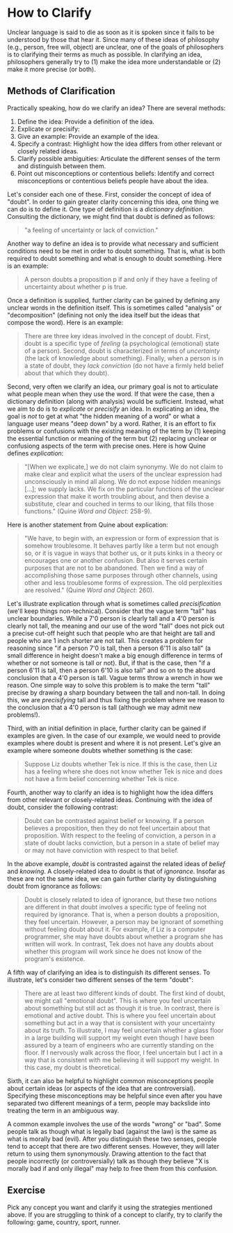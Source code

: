 # How to Clarify

Unclear language is said to die as soon as it is spoken since it fails to be understood by those that hear it. 
Since many of these ideas of philosophy (e.g., person, free will, object) are unclear, one of the goals of philosophers is to clarifying their terms as much as possible. In clarifying an idea, philosophers generally try to (1) make the idea more understandable or (2) make it more precise (or both). 

## Methods of Clarification

Practically speaking, how do we clarify an idea? There are several methods:

1. Define the idea: Provide a definition of the idea.
1. Explicate or precisify: 
2. Give an example: Provide an example of the idea.
3. Specify a contrast: Highlight how the idea differs from other relevant or closely related ideas.
4. Clarify possible ambiguities: Articulate the different senses of the term and distinguish between them.
5. Point out misconceptions or contentious beliefs: Identify and correct misconceptions or contentious beliefs people have about the idea.


Let's consider each one of these. First, consider the concept of idea of "doubt". In order to gain greater clarity concerning this idea, one thing we can do is to define it. One type of definition is a *dictionary definition*. Consulting the dictionary, we might find that doubt is defined as follows:

> "a feeling of uncertainty or lack of conviction."

Another way to define an idea is to provide what necessary and sufficient conditions need to be met in order to doubt something. That is, what is both required to doubt something and what is enough to doubt something. Here is an example:

> A person doubts a proposition p if and only if they have a feeling of uncertainty about whether p is true.

Once a definition is supplied, further clarity can be gained by defining any unclear words in the definition itself. This is sometimes called "analysis" or "decomposition" (defining not only the idea itself but the ideas that compose the word). Here is an example:

> There are three key ideas involved in the concept of doubt. First, doubt is a specific type of *feeling* (a psychological (emotional) state of a person). Second, doubt is characterized in terms of *uncertainty* (the lack of knowledge about something). Finally, when a person is in a state of doubt, they *lack conviction* (do not have a firmly held belief about that which they doubt).

Second, very often we clarify an idea, our primary goal is not to articulate what people mean when they use the word. If that were the case, then a dictionary definition (along with analysis) would be sufficient. Instead, what we aim to do is to *explicate* or *precisify* an idea. In explicating an idea, the goal is *not* to get at what "the hidden meaning of a word" or what a language user means "deep down" by a word. Rather, it is an effort to fix problems or confusions with the existing meaning of the term by (1) keeping the essential function or meaning of the term but (2) replacing unclear or confusiong aspects of the term with precise ones. Here is how Quine defines *explication*:

> "[When we explicate,] we do not claim synonymy. We do not claim to make clear and explicit what the users of the unclear expression had unconsciously in mind all along. We do not expose hidden meanings [...]; we supply lacks. We fix on the particular functions of the unclear expression that make it worth troubling about, and then devise a substitute, clear and couched in terms to our liking, that fills those functions." (Quine *Word and Object*: 258-9).

Here is another statement from Quine about explication:

> "We have, to begin with, an expression or form of expression that is somehow troublesome. It behaves partly like a term but not enough so, or it is vague in ways that bother us, or it puts kinks in a theory or encourages one or another confusion. But also it serves certain purposes that are not to be abandoned. Then we find a way of accomplishing those same purposes through other channels, using other and less troublesome forms of expression. The old perplexities are resolved." (Quine *Word and Object*: 260).

Let's illustrate explication through what is sometimes called *precisification* (we'll keep things non-technical). Consider that the vague term "tall" has unclear boundaries. While a 7'0 person is clearly tall and a 4'0 person is clearly not tall, the meaning and our use of the word "tall" does not pick out a precise cut-off height such that people who are that height are tall and people who are 1 inch shorter are not tall. This creates a problem for reasoning since "if a person 7'0 is tall, then a person 6'11 is also tall" (a small difference in height doesn't make a big enough difference in terms of whether or not someone is tall or not). But, if that is the case, then "if a person 6'11 is tall, then a person 6'10 is also tall" and so on to the absurd conclusion that a 4'0 person is tall. Vague terms throw a wrench in how we reason. One simple way to solve this problem is to make the term "tall" precise by drawing a sharp boundary between the tall and non-tall. In doing this, we are *precisifying* tall and thus fixing the problem where we reason to the conclusion that a 4'0 person is tall (although we may admit new problems!).

Third, with an initial definition in place, further clarity can be gained if examples are given. In the case of our example, we would need to provide examples where doubt is present and where it is not present. Let's give an example where someone doubts whether something is the case:

> Suppose Liz doubts whether Tek is nice. If this is the case, then Liz has a feeling where she does not know whether Tek is nice and does not have a firm belief concerning whether Tek is nice. 

Fourth, another way to clarify an idea is to highlight how the idea differs from other relevant or closely-related ideas. Continuing with the idea of doubt, consider the following contrast:

> Doubt can be contrasted against belief or knowing. If a person believes a proposition, then they do not feel uncertain about that proposition. With respect to the feeling of conviction, a person in a state of doubt lacks conviction, but a person in a state of belief may or may not have conviction with respect to that belief.

In the above example, *doubt* is contrasted against the related ideas of *belief* and *knowing*. A closely-related idea to doubt is that of *ignorance*. Insofar as these are not the same idea, we can gain further clarity by distinguishing doubt from ignorance as follows:

> Doubt is closely related to idea of ignorance, but these two notions are different in that doubt involves a specific type of feeling not required by ignorance. That is, when a person doubts a proposition, they feel uncertain. However, a person may be ignorant of something without feeling doubt about it. For example, if Liz is a computer programmer, she may have doubts about whether a program she has written will work. In contrast, Tek does not have any doubts about whether this program will work since he does not know of the program's existence.

A fifth way of clarifying an idea is to distinguish its different senses. To illustrate, let's consider two different senses of the term "doubt":

>  There are at least two different kinds of doubt. The first kind of doubt, we might call "emotional doubt". This is where you feel uncertain about something but still act as though it is true. In contrast, there is emotional and active doubt. This is where you feel uncertain about something but act in a way that is consistent with your uncertainty about its truth. To illustrate, I may feel uncertain whether a glass floor in a large building will support my weight even though I have been assured by a team of engineers who are currently standing on the floor. If I nervously walk across the floor, I feel uncertain but I act in a way that is consistent with me believing it will support my weight. In this case, my doubt is theoretical. 

Sixth, it can also be helpful to highlight common misconceptions people about certain ideas (or aspects of the idea that are controversial). Specifying these misconceptions may be helpful since even after you have separated two different meanings of a term, people may backslide into treating the term in an ambiguous way. 

A common example involves the use of the words "wrong" or "bad". Some people talk as though what is legally bad (against the law) is the same as what is morally bad (evil). After you distinguish these two senses, people tend to accept that there are two different senses. However, they will later return to using them synonymously. Drawing attention to the fact that people incorrectly (or controversially) talk as though they believe "X is morally bad if and only illegal" may help to free them from this confusion.

## Exercise

Pick any concept you want and clarify it using the strategies mentioned above. If you are struggling to think of a concept to clarify, try to clarify the following: game, country, sport, runner.